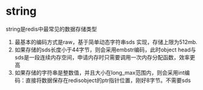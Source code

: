 # string

string是redis中最常见的数据存储类型

1. 最基本的编码方式是raw，基于简单动态字符串sds 实现，存储上限为512mb.
2. 如果存储的sds长度小于44字节，则会采用embstr编码，此时object head与sds是一段连续内存空间，申请内存时只需要调用一次内存分配函数，效率更高
3. 如果存储的字符串是整数值，并且大小在long_max范围内，则会采用int编码：直接将数据保存在redisobject的ptr指针位置，刚好8字节。不需要sds

